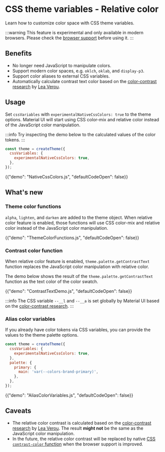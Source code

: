# CSS theme variables - Relative color

<p class="description">Learn how to customize color space with CSS theme variables.</p>

:::warning
This feature is experimental and only available in modern browsers. Please check the [browser support](https://caniuse.com/css-relative-colors) before using it.
:::

## Benefits

- No longer need JavaScript to manipulate colors.
- Support modern color spaces, e.g. `oklch`, `oklab`, and `display-p3`.
- Support color aliases to external CSS variables.
- Automatically calculate contrast text color based on the [color-contrast research](https://lea.verou.me/blog/2024/contrast-color) by [Lea Verou](https://lea.verou.me/).

## Usage

Set `cssVariables` with `experimentalNativeCssColors: true` to the theme options.
Material UI will start using CSS color-mix and relative color instead of the JavaScript color manipulation.

:::info
Try inspecting the demo below to the calculated values of the color tokens.
:::

```js
const theme = createTheme({
  cssVariables: {
    experimentalNativeCssColors: true,
  },
});
```

{{"demo": "NativeCssColors.js", "defaultCodeOpen": false}}

## What's new

### Theme color functions

`alpha`, `lighten`, and `darken` are added to the theme object.
When relative color feature is enabled, those functions will use CSS color-mix and relative color instead of the JavaScript color manipulation.

{{"demo": "ThemeColorFunctions.js", "defaultCodeOpen": false}}

### Contrast color function

When relative color feature is enabled, `theme.palette.getContrastText` function replaces the JavaScript color manipulation with relative color.

The demo below shows the result of the `theme.palette.getContrastText` function as the text color of the color swatch.

{{"demo": "ContrastTextDemo.js", "defaultCodeOpen": false}}

:::info
The CSS variable `--__l` and `--__a` is set globally by Material UI based on the [color-contrast research](https://lea.verou.me/blog/2024/contrast-color).
:::

### Alias color variables

If you already have color tokens via CSS variables, you can provide the values to the theme palette options.

```js
const theme = createTheme({
  cssVariables: {
    experimentalNativeCssColors: true,
  },
  palette: {
    primary: {
      main: 'var(--colors-brand-primary)',
    },
  },
});
```

{{"demo": "AliasColorVariables.js", "defaultCodeOpen": false}}

## Caveats

- The relative color contrast is calculated based on the [color-contrast research](https://lea.verou.me/blog/2024/contrast-color) by [Lea Verou](https://lea.verou.me/). The result **might not** be the same as the JavaScript color manipulation.
- In the future, the relative color contrast will be replaced by native [CSS `contrast-color` function](https://developer.mozilla.org/en-US/docs/Web/CSS/color_value/contrast-color) when the browser support is improved.
